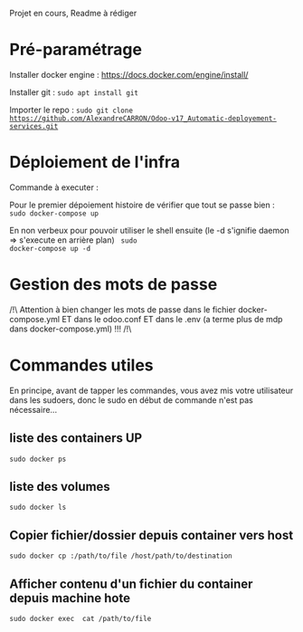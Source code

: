 Projet en cours, Readme à rédiger


<h1>Pré-paramétrage</h1>

Installer docker engine : <link>https://docs.docker.com/engine/install/</link>

Installer git : <code>sudo apt install git</code>

Importer le repo : <code>sudo git clone https://github.com/AlexandreCARRON/Odoo-v17_Automatic-deployement-services.git</code>


<h1>Déploiement de l'infra</h1>
Commande à executer : 

Pour le premier dépoiement histoire de vérifier que tout se passe bien : 
<code> sudo docker-compose up </code>

En non verbeux pour pouvoir utiliser le shell ensuite (le -d s'ignifie daemon => s'execute en arrière plan)
<code> sudo docker-compose up -d </code>


<h1>Gestion des mots de passe</h1> 
/!\ Attention à bien changer les mots de passe dans le fichier docker-compose.yml ET dans le odoo.conf ET dans le .env (a terme plus de mdp dans docker-compose.yml) !!! /!\

<h1>Commandes utiles</h1>
En principe, avant de tapper les commandes, vous avez mis votre utilisateur dans les sudoers, donc le sudo en début de commande n'est pas nécessaire...
<h2>liste des containers UP</h2>
<code>sudo docker ps</code>
<h2>liste des volumes</h2>
<code>sudo docker ls</code>
<h2>Copier fichier/dossier depuis container vers host</h2>
<code>sudo docker cp <container_id>:/path/to/file /host/path/to/destination</code>
<h2>Afficher contenu d'un fichier du container depuis machine hote</h2>
<code>sudo docker exec <container_id> cat /path/to/file</code>

